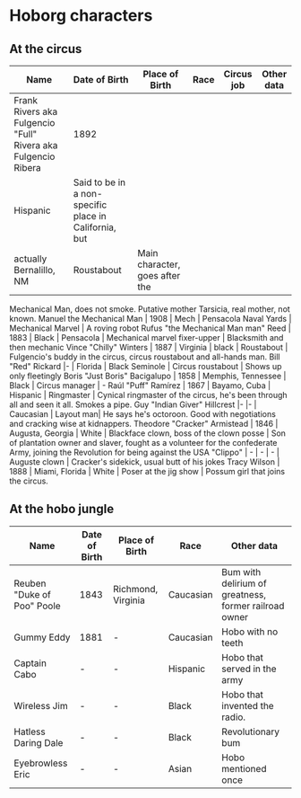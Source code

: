 Hoborg characters
===========

At the circus
----------------

Name | Date of Birth | Place of Birth | Race | Circus job | Other data
--- |--- |--- |--- | ---| ---
Frank Rivers aka Fulgencio "Full" Rivera aka Fulgencio Ribera | 1892 |
Hispanic |  Said to be in a non-specific place in California, but
actually Bernalillo, NM | Roustabout | Main character, goes after the
Mechanical Man, does not smoke. Putative mother Tarsicia,  real mother,
not known.
Manuel the Mechanical Man | 1908 | Mech | Pensacola Naval Yards | Mechanical Marvel | A roving robot
Rufus "the Mechanical Man man" Reed | 1883 | Black | Pensacola | Mechanical marvel fixer-upper | Blacksmith and then mechanic
Vince "Chilly" Winters | 1887 | Virginia | black | Roustabout | Fulgencio's buddy in the circus, circus roustabout and all-hands man.
Bill "Red" Rickard |- | Florida | Black Seminole | Circus roustabout | Shows up only fleetingly
Boris "Just Boris" Bacigalupo | 1858 | Memphis, Tennessee | Black | Circus manager | - 
Raúl "Puff" Ramírez | 1867 | Bayamo, Cuba | Hispanic | Ringmaster | Cynical ringmaster of the circus, he's been through all and seen it all. Smokes a pipe. 
Guy "Indian Giver" Hillcrest |- |- | Caucasian | Layout man| He says
he's octoroon. Good with negotiations and cracking wise at
kidnappers. 
Theodore "Cracker" Armistead | 1846 | Augusta, Georgia | White | Blackface clown, boss of the clown posse | Son of plantation owner and slaver, fought as a volunteer for the confederate Army, joining the Revolution for being against the USA
"Clippo" | - | - | - | Auguste clown | Cracker's sidekick, usual butt of his jokes
Tracy Wilson | 1888 | Miami, Florida | White |  Poser at the jig show | Possum girl that joins the circus.

At the hobo jungle
------------------------

Name | Date of Birth | Place of Birth | Race | Other data
--- |--- |--- |--- | ---
Reuben "Duke of Poo" Poole | 1843 |Richmond, Virginia| Caucasian | Bum with  delirium of greatness, former railroad owner
Gummy Eddy | 1881 |-| Caucasian | Hobo with no teeth
Captain Cabo |- |- | Hispanic | Hobo that served in the army
Wireless Jim |- |- | Black | Hobo that invented the radio.
Hatless Daring Dale |- |- | Black | Revolutionary bum
Eyebrowless Eric | - | - | Asian | Hobo mentioned once 

